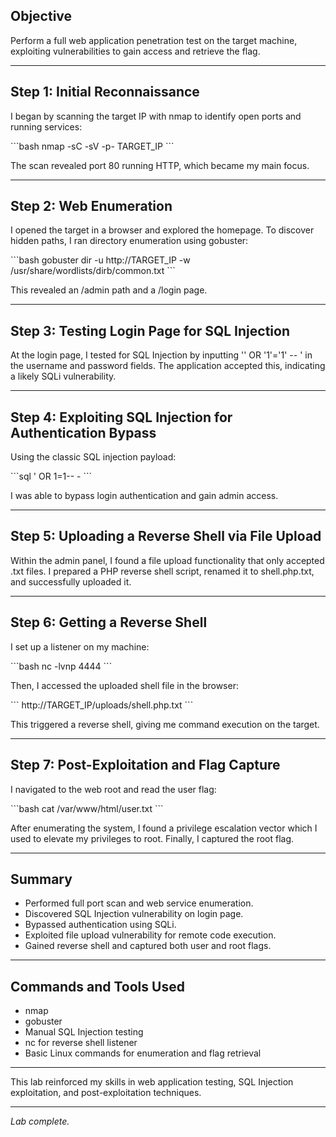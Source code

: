 ## Objective
Perform a full web application penetration test on the target machine, exploiting vulnerabilities to gain access and retrieve the flag.

---

## Step 1: Initial Reconnaissance

I began by scanning the target IP with nmap to identify open ports and running services:

\`\`\`bash
nmap -sC -sV -p- TARGET_IP
\`\`\`

The scan revealed port 80 running HTTP, which became my main focus.

---

## Step 2: Web Enumeration

I opened the target in a browser and explored the homepage. To discover hidden paths, I ran directory enumeration using gobuster:

\`\`\`bash
gobuster dir -u http://TARGET_IP -w /usr/share/wordlists/dirb/common.txt
\`\`\`

This revealed an /admin path and a /login page.

---

## Step 3: Testing Login Page for SQL Injection

At the login page, I tested for SQL Injection by inputting '\' OR '1'='1' -- ' in the username and password fields. The application accepted this, indicating a likely SQLi vulnerability.

---

## Step 4: Exploiting SQL Injection for Authentication Bypass

Using the classic SQL injection payload:

\`\`\`sql
' OR 1=1-- -
\`\`\`

I was able to bypass login authentication and gain admin access.

---

## Step 5: Uploading a Reverse Shell via File Upload

Within the admin panel, I found a file upload functionality that only accepted .txt files. I prepared a PHP reverse shell script, renamed it to shell.php.txt, and successfully uploaded it.

---

## Step 6: Getting a Reverse Shell

I set up a listener on my machine:

\`\`\`bash
nc -lvnp 4444
\`\`\`

Then, I accessed the uploaded shell file in the browser:

\`\`\`
http://TARGET_IP/uploads/shell.php.txt
\`\`\`

This triggered a reverse shell, giving me command execution on the target.

---

## Step 7: Post-Exploitation and Flag Capture

I navigated to the web root and read the user flag:

\`\`\`bash
cat /var/www/html/user.txt
\`\`\`

After enumerating the system, I found a privilege escalation vector which I used to elevate my privileges to root. Finally, I captured the root flag.

---

## Summary

- Performed full port scan and web service enumeration.
- Discovered SQL Injection vulnerability on login page.
- Bypassed authentication using SQLi.
- Exploited file upload vulnerability for remote code execution.
- Gained reverse shell and captured both user and root flags.

---

## Commands and Tools Used

- nmap
- gobuster
- Manual SQL Injection testing
- nc for reverse shell listener
- Basic Linux commands for enumeration and flag retrieval

---

This lab reinforced my skills in web application testing, SQL Injection exploitation, and post-exploitation techniques.

---

*Lab complete.*
